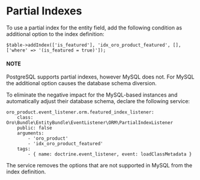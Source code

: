 <a id="dev-entities-partial-indexes"></a>

# Partial Indexes

To use a partial index for the entity field, add the following condition as additional option to the index definition:

```none
$table->addIndex(['is_featured'], 'idx_oro_product_featured', [], ['where' => '(is_featured = true)']);
```

#### NOTE
PostgreSQL supports partial indexes, however MySQL does not. For MySQL the additional option causes the database schema diversion.

To eliminate the negative impact for the MySQL-based instances and automatically adjust their database schema, declare the following service:

```none
oro_product.event_listener.orm.featured_index_listener:
    class: Oro\Bundle\EntityBundle\EventListener\ORM\PartialIndexListener
    public: false
    arguments:
        - 'oro_product'
        - 'idx_oro_product_featured'
    tags:
        - { name: doctrine.event_listener, event: loadClassMetadata }
```

The service removes the options that are not supported in MySQL from the index definition.
